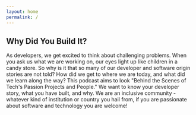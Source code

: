 ```yaml
---
layout: home
permalink: /
---
```


## Why Did You Build It?

As developers, we get excited to think about challenging problems. When you ask us what
we are working on, our eyes light up like children in a candy store. So why is it that
so many of our developer and software origin stories are not told? How did we get
to where we are today, and what did we learn along the way? This podcast
aims to look "Behind the Scenes of Tech's Passion Projects and People." 
We want to know your developer story, what you have built, and why. 
We are an inclusive community - whatever kind of institution or country you hail
from, if you are passionate about software and technology you are welcome! 
